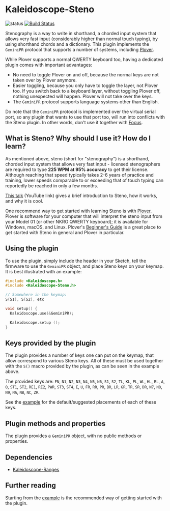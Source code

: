 # Kaleidoscope-Steno

![status][st:experimental] [![Build Status][travis:image]][travis:status]

 [travis:image]: https://travis-ci.org/keyboardio/Kaleidoscope-Steno.svg?branch=master
 [travis:status]: https://travis-ci.org/keyboardio/Kaleidoscope-Steno

 [st:stable]: https://img.shields.io/badge/stable-✔-black.svg?style=flat&colorA=44cc11&colorB=494e52
 [st:broken]: https://img.shields.io/badge/broken-X-black.svg?style=flat&colorA=e05d44&colorB=494e52
 [st:experimental]: https://img.shields.io/badge/experimental----black.svg?style=flat&colorA=dfb317&colorB=494e52

Stenography is a way to write in shorthand, a chorded input system that allows
very fast input (considerably higher than normal touch typing), by using
shorthand chords and a dictionary. This plugin implements the `GeminiPR`
protocol that supports a number of systems, including [Plover][plover].

 [plover]: http://www.openstenoproject.org/plover/

While Plover supports a normal QWERTY keyboard too, having a dedicated plugin
comes with important advantages:

* No need to toggle Plover on and off, because the normal keys are not taken
  over by Plover anymore.
* Easier toggling, because you only have to toggle the layer, not Plover too. If
  you switch back to a keyboard layer, without toggling Plover off, nothing
  unexpected will happen. Plover will not take over the keys.
* The `GeminiPR` protocol supports language systems other than English.

Do note that the `GeminiPR` protocol is implemented over the virtual serial
port, so any plugin that wants to use that port too, will run into
conflicts with the Steno plugin. In other words, don't use it together
with [Focus][k:focus].

 [k:focus]: https://github.com/keyboardio/Kaleidoscope-Focus

## What is Steno? Why should I use it? How do I learn?

As mentioned above, steno (short for "stenography") is a shorthand, chorded
input system that allows very fast input - licensed stenographers are required
to type **225 WPM at 95% accuracy** to get their license.  Although reaching that
speed typically takes 2-6 years of practice and training, lower speeds
comparable to or exceeding that of touch typing can reportedly be reached in
only a few months.

[This talk][stenotalk] (YouTube link) gives a brief introduction to Steno, how
it works, and why it is cool.

  [stenotalk]: https://youtu.be/Wpv-Qb-dB6g

One recommend way to get started with learning Steno is with [Plover][plover].
Plover is software for your computer that will interpret the steno input from
your Model 01 (or other NKRO QWERTY keyboard); it is available for Windows,
macOS, and Linux.  Plover's [Beginner's Guide][ploverguide] is a great place to
get started with Steno in general and Plover in particular.

  [ploverguide]: https://github.com/openstenoproject/plover/wiki/Beginner's-Guide:-Get-Started-with-Plover

## Using the plugin

To use the plugin, simply include the header in your Sketch, tell the firmware
to use the `GeminiPR` object, and place Steno keys on your keymap. It is best
illustrated with an example:

```c++
#include <Kaleidoscope.h>
#include <Kaleidoscope-Steno.h>

// Somewhere in the keymap:
S(S1), S(S2), etc

void setup() {
  Kaleidoscope.use(&GeminiPR);

  Kaleidoscope.setup ();
}
```

## Keys provided by the plugin

The plugin provides a number of keys one can put on the keymap, that allow
correspond to various Steno keys. All of these must be used together with the
`S()` macro provided by the plugin, as can be seen in the example above.

The provided keys are: `FN`, `N1`, `N2`, `N3`, `N4`, `N5`, `N6`, `S1`, `S2`,
`TL`, `KL`, `PL`, `WL`, `HL`, `RL`, `A`, `O`, `ST1`, `ST2`, `RE1`, `RE2`, `PWR`,
`ST3`, `ST4`, `E`, `U`, `FR`, `RR`, `PR`, `BR`, `LR`, `GR`, `TR`, `SR`, `DR`,
`N7`, `N8`, `N9`, `NA`, `NB`, `NC`, `ZR`.

See the [example][plugin:example] for the default/suggested placements of each
of these keys.

## Plugin methods and properties

The plugin provides a `GeminiPR` object, with no public methods or properties.

## Dependencies

* [Kaleidoscope-Ranges](https://github.com/keyboardio/Kaleidoscope-Ranges)

## Further reading

Starting from the [example][plugin:example] is the recommended way of getting
started with the plugin.

 [plugin:example]: https://github.com/keyboardio/Kaleidoscope-Steno/blob/master/examples/Steno/Steno.ino
